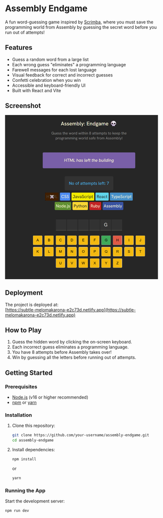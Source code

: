 # Assembly Endgame

A fun word-guessing game inspired by [Scrimba](https://scrimba.com/frontend-path-c0j/~06jd), where you must save the programming world from Assembly by guessing the secret word before you run out of attempts!

## Features

- Guess a random word from a large list
- Each wrong guess "eliminates" a programming language
- Farewell messages for each lost language
- Visual feedback for correct and incorrect guesses
- Confetti celebration when you win
- Accessible and keyboard-friendly UI
- Built with React and Vite

## Screenshot

![Project Screenshot](./Screenshot.png)

## Deployment

The project is deployed at:  
[https://subtle-melomakarona-e2c73d.netlify.app](https://subtle-melomakarona-e2c73d.netlify.app)

## How to Play

1. Guess the hidden word by clicking the on-screen keyboard.
2. Each incorrect guess eliminates a programming language.
3. You have 8 attempts before Assembly takes over!
4. Win by guessing all the letters before running out of attempts.

## Getting Started

### Prerequisites

- [Node.js](https://nodejs.org/) (v16 or higher recommended)
- [npm](https://www.npmjs.com/) or [yarn](https://yarnpkg.com/)

### Installation

1. Clone this repository:
    ```sh
    git clone https://github.com/your-username/assembly-endgame.git
    cd assembly-endgame
    ```
2. Install dependencies:
    ```sh
    npm install
    ```
    or
    ```sh
    yarn
    ```

### Running the App

Start the development server:

```sh
npm run dev